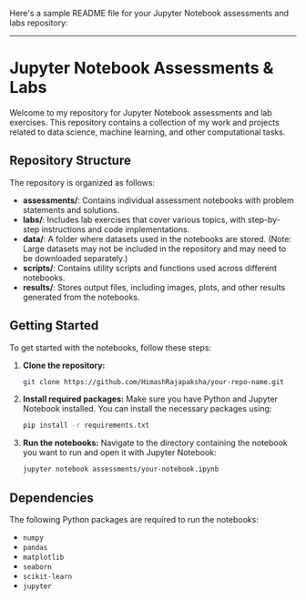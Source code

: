 Here's a sample README file for your Jupyter Notebook assessments and labs repository:

---

# Jupyter Notebook Assessments & Labs

Welcome to my repository for Jupyter Notebook assessments and lab exercises. This repository contains a collection of my work and projects related to data science, machine learning, and other computational tasks.

## Repository Structure

The repository is organized as follows:

- **assessments/**: Contains individual assessment notebooks with problem statements and solutions.
- **labs/**: Includes lab exercises that cover various topics, with step-by-step instructions and code implementations.
- **data/**: A folder where datasets used in the notebooks are stored. (Note: Large datasets may not be included in the repository and may need to be downloaded separately.)
- **scripts/**: Contains utility scripts and functions used across different notebooks.
- **results/**: Stores output files, including images, plots, and other results generated from the notebooks.

## Getting Started

To get started with the notebooks, follow these steps:

1. **Clone the repository:**
   ```sh
   git clone https://github.com/HimashRajapaksha/your-repo-name.git
   ```

2. **Install required packages:**
   Make sure you have Python and Jupyter Notebook installed. You can install the necessary packages using:
   ```sh
   pip install -r requirements.txt
   ```

3. **Run the notebooks:**
   Navigate to the directory containing the notebook you want to run and open it with Jupyter Notebook:
   ```sh
   jupyter notebook assessments/your-notebook.ipynb
   ```

## Dependencies

The following Python packages are required to run the notebooks:

- `numpy`
- `pandas`
- `matplotlib`
- `seaborn`
- `scikit-learn`
- `jupyter`

